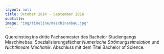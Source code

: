 ```yaml
---
layout: null
title: October 2014 - September 2016
subtitle:
image: "img/timeline/maschinenbau.jpg"
---
```

Quereinstieg ins dritte Fachsemester des Bachelor Studiengangs Maschinebau. Spezialisierungsfächer *Numerische Strömungssimulation* und *Nichtlineare Mechanik*. Abschluss mit dem Titel Bachelor of Science.